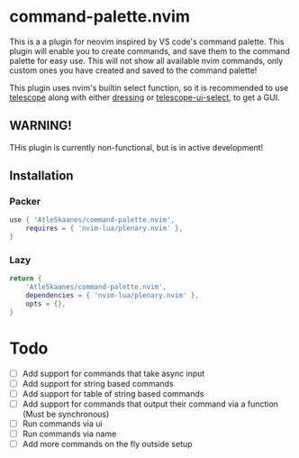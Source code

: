 # command-palette.nvim
This is a a plugin for neovim inspired by VS code's command palette.
This plugin will enable you to create commands, and save them to the command palette for easy use.
This will not show all available nvim commands, only custom ones you have created and saved to the command palette!

This plugin uses nvim's builtin select function, so it is recommended to use [telescope](https://github.com/nvim-telescope/telescope.nvim) along with either [dressing](https://github.com/stevearc/dressing.nvim) or [telescope-ui-select](https://github.com/nvim-telescope/telescope-ui-select.nvim), to get a GUI.

## WARNING!
THis plugin is currently non-functional, but is in active development!

## Installation

### Packer
```lua
use { 'AtleSkaanes/command-palette.nvim',
    requires = { 'nvim-lua/plenary.nvim' },
}
```

### Lazy
```lua
return {
    'AtleSkaanes/command-palette.nvim',
    dependencies = { 'nvim-lua/plenary.nvim' },
    opts = {},
}
```

# Todo
- [ ] Add support for commands that take async input
- [ ] Add support for string based commands
- [ ] Add support for table of string based commands
- [ ] Add support for commands that output their command via a function (Must be synchronous)
- [ ] Run commands via ui
- [ ] Run commands via name
- [ ] Add more commands on the fly outside setup
